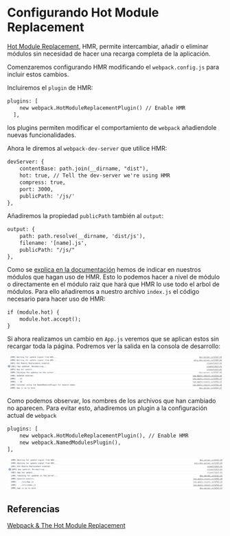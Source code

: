# Configurando Hot Module Replacement
[Hot Module Replacement](https://webpack.js.org/concepts/hot-module-replacement), HMR, permite intercambiar, añadir o eliminar módulos sin necesidad de hacer una recarga completa de
la aplicación.

Comenzaremos configurando HMR modificando el `webpack.config.js` para incluir estos cambios.

Incluiremos el `plugin` de HMR:

    plugins: [
        new webpack.HotModuleReplacementPlugin() // Enable HMR
      ],

los plugins permiten modificar el comportamiento de `webpack` añadiendole nuevas funcionalidades.
      
Ahora le diremos al `webpack-dev-server` que utilice HMR:

    devServer: {
        contentBase: path.join(__dirname, "dist"),
        hot: true, // Tell the dev-server we're using HMR
        compress: true,
        port: 3000,
        publicPath: '/js/'
    },
    
Añadiremos la propiedad `publicPath` también al `output`:

    output: {
        path: path.resolve(__dirname, 'dist/js'),
        filename: '[name].js',
        publicPath: "/js/"
    },
    
Como se [explica en la documentación](https://webpack.js.org/concepts/hot-module-replacement/#in-a-module) hemos de indicar 
en nuestros módulos que hagan uso de HMR. Esto lo podemos hacer a nivel de módulo o directamente en el módulo
raiz que hará que HMR lo use todo el arbol de módulos. Para ello añadiremos a nuestro archivo `index.js` el código necesario para 
hacer uso de HMR:

    if (module.hot) {
        module.hot.accept();
    }

Si ahora realizamos un cambio en `App.js` veremos que se aplican estos sin recargar toda la página. Podremos ver la salida 
en la consola de desarrollo:

![](_images/hmr.png)

Como podemos observar, los nombres de los archivos que han cambiado no aparecen. Para evitar esto, añadiremos un plugin a la 
configuración actual de `webpack`

    plugins: [
        new webpack.HotModuleReplacementPlugin(), // Enable HMR
        new webpack.NamedModulesPlugin(),
    ],
    
![](_images/hmr_named.png)

## Referencias
[Webpack & The Hot Module Replacement](https://medium.com/@rajaraodv/webpack-hot-module-replacement-hmr-e756a726a07)